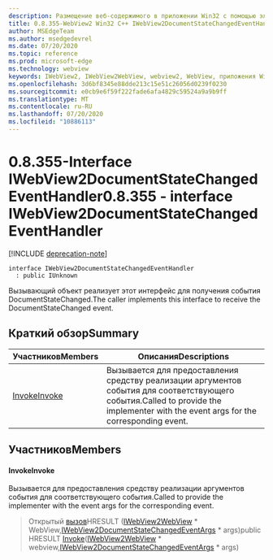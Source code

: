 ```yaml
---
description: Размещение веб-содержимого в приложении Win32 с помощью элемента управления Microsoft Edge WebView2
title: 0.8.355-WebView2 Win32 C++ IWebView2DocumentStateChangedEventHandler
author: MSEdgeTeam
ms.author: msedgedevrel
ms.date: 07/20/2020
ms.topic: reference
ms.prod: microsoft-edge
ms.technology: webview
keywords: IWebView2, IWebView2WebView, webview2, WebView, приложения Win32, Win32, EDGE
ms.openlocfilehash: 3d6bf8345e88dde213c15e51c26056d0239f0230
ms.sourcegitcommit: e0cb9e6f59f222fade6afa4829c59524a9a9b9ff
ms.translationtype: MT
ms.contentlocale: ru-RU
ms.lasthandoff: 07/20/2020
ms.locfileid: "10886113"
---
```

# <span data-ttu-id="b089f-104">0.8.355-Interface IWebView2DocumentStateChangedEventHandler</span><span class="sxs-lookup"><span data-stu-id="b089f-104">0.8.355 - interface IWebView2DocumentStateChangedEventHandler</span></span> 

[!INCLUDE [deprecation-note](../../includes/deprecation-note.md)]

```
interface IWebView2DocumentStateChangedEventHandler
  : public IUnknown
```

<span data-ttu-id="b089f-105">Вызывающий объект реализует этот интерфейс для получения события DocumentStateChanged.</span><span class="sxs-lookup"><span data-stu-id="b089f-105">The caller implements this interface to receive the DocumentStateChanged event.</span></span>

## <span data-ttu-id="b089f-106">Краткий обзор</span><span class="sxs-lookup"><span data-stu-id="b089f-106">Summary</span></span>

 <span data-ttu-id="b089f-107">Участников</span><span class="sxs-lookup"><span data-stu-id="b089f-107">Members</span></span>                        | <span data-ttu-id="b089f-108">Описания</span><span class="sxs-lookup"><span data-stu-id="b089f-108">Descriptions</span></span>
--------------------------------|---------------------------------------------
[<span data-ttu-id="b089f-109">Invoke</span><span class="sxs-lookup"><span data-stu-id="b089f-109">Invoke</span></span>](#invoke) | <span data-ttu-id="b089f-110">Вызывается для предоставления средству реализации аргументов события для соответствующего события.</span><span class="sxs-lookup"><span data-stu-id="b089f-110">Called to provide the implementer with the event args for the corresponding event.</span></span>

## <span data-ttu-id="b089f-111">Участников</span><span class="sxs-lookup"><span data-stu-id="b089f-111">Members</span></span>

#### <span data-ttu-id="b089f-112">Invoke</span><span class="sxs-lookup"><span data-stu-id="b089f-112">Invoke</span></span> 

<span data-ttu-id="b089f-113">Вызывается для предоставления средству реализации аргументов события для соответствующего события.</span><span class="sxs-lookup"><span data-stu-id="b089f-113">Called to provide the implementer with the event args for the corresponding event.</span></span>

> <span data-ttu-id="b089f-114">Открытый [вызов](#invoke)HRESULT ([IWebView2WebView](IWebView2WebView.md) \* WebView,[IWebView2DocumentStateChangedEventArgs](IWebView2DocumentStateChangedEventArgs.md) \* args)</span><span class="sxs-lookup"><span data-stu-id="b089f-114">public HRESULT [Invoke](#invoke)([IWebView2WebView](IWebView2WebView.md) \* webview,[IWebView2DocumentStateChangedEventArgs](IWebView2DocumentStateChangedEventArgs.md) \* args)</span></span>

